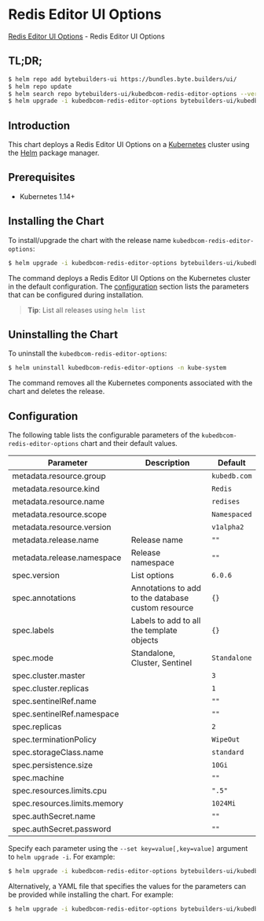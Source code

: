 # Redis Editor UI Options

[Redis Editor UI Options](https://byte.builders) - Redis Editor UI Options

## TL;DR;

```bash
$ helm repo add bytebuilders-ui https://bundles.byte.builders/ui/
$ helm repo update
$ helm search repo bytebuilders-ui/kubedbcom-redis-editor-options --version=v0.3.1
$ helm upgrade -i kubedbcom-redis-editor-options bytebuilders-ui/kubedbcom-redis-editor-options -n kube-system --create-namespace --version=v0.3.1
```

## Introduction

This chart deploys a Redis Editor UI Options on a [Kubernetes](http://kubernetes.io) cluster using the [Helm](https://helm.sh) package manager.

## Prerequisites

- Kubernetes 1.14+

## Installing the Chart

To install/upgrade the chart with the release name `kubedbcom-redis-editor-options`:

```bash
$ helm upgrade -i kubedbcom-redis-editor-options bytebuilders-ui/kubedbcom-redis-editor-options -n kube-system --create-namespace --version=v0.3.1
```

The command deploys a Redis Editor UI Options on the Kubernetes cluster in the default configuration. The [configuration](#configuration) section lists the parameters that can be configured during installation.

> **Tip**: List all releases using `helm list`

## Uninstalling the Chart

To uninstall the `kubedbcom-redis-editor-options`:

```bash
$ helm uninstall kubedbcom-redis-editor-options -n kube-system
```

The command removes all the Kubernetes components associated with the chart and deletes the release.

## Configuration

The following table lists the configurable parameters of the `kubedbcom-redis-editor-options` chart and their default values.

|          Parameter           |                    Description                     |         Default         |
|------------------------------|----------------------------------------------------|-------------------------|
| metadata.resource.group      |                                                    | <code>kubedb.com</code> |
| metadata.resource.kind       |                                                    | <code>Redis</code>      |
| metadata.resource.name       |                                                    | <code>redises</code>    |
| metadata.resource.scope      |                                                    | <code>Namespaced</code> |
| metadata.resource.version    |                                                    | <code>v1alpha2</code>   |
| metadata.release.name        | Release name                                       | <code>""</code>         |
| metadata.release.namespace   | Release namespace                                  | <code>""</code>         |
| spec.version                 | List options                                       | <code>6.0.6</code>      |
| spec.annotations             | Annotations to add to the database custom resource | <code>{}</code>         |
| spec.labels                  | Labels to add to all the template objects          | <code>{}</code>         |
| spec.mode                    | Standalone, Cluster, Sentinel                      | <code>Standalone</code> |
| spec.cluster.master          |                                                    | <code>3</code>          |
| spec.cluster.replicas        |                                                    | <code>1</code>          |
| spec.sentinelRef.name        |                                                    | <code>""</code>         |
| spec.sentinelRef.namespace   |                                                    | <code>""</code>         |
| spec.replicas                |                                                    | <code>2</code>          |
| spec.terminationPolicy       |                                                    | <code>WipeOut</code>    |
| spec.storageClass.name       |                                                    | <code>standard</code>   |
| spec.persistence.size        |                                                    | <code>10Gi</code>       |
| spec.machine                 |                                                    | <code>""</code>         |
| spec.resources.limits.cpu    |                                                    | <code>".5"</code>       |
| spec.resources.limits.memory |                                                    | <code>1024Mi</code>     |
| spec.authSecret.name         |                                                    | <code>""</code>         |
| spec.authSecret.password     |                                                    | <code>""</code>         |


Specify each parameter using the `--set key=value[,key=value]` argument to `helm upgrade -i`. For example:

```bash
$ helm upgrade -i kubedbcom-redis-editor-options bytebuilders-ui/kubedbcom-redis-editor-options -n kube-system --create-namespace --version=v0.3.1 --set metadata.resource.group=kubedb.com
```

Alternatively, a YAML file that specifies the values for the parameters can be provided while
installing the chart. For example:

```bash
$ helm upgrade -i kubedbcom-redis-editor-options bytebuilders-ui/kubedbcom-redis-editor-options -n kube-system --create-namespace --version=v0.3.1 --values values.yaml
```
